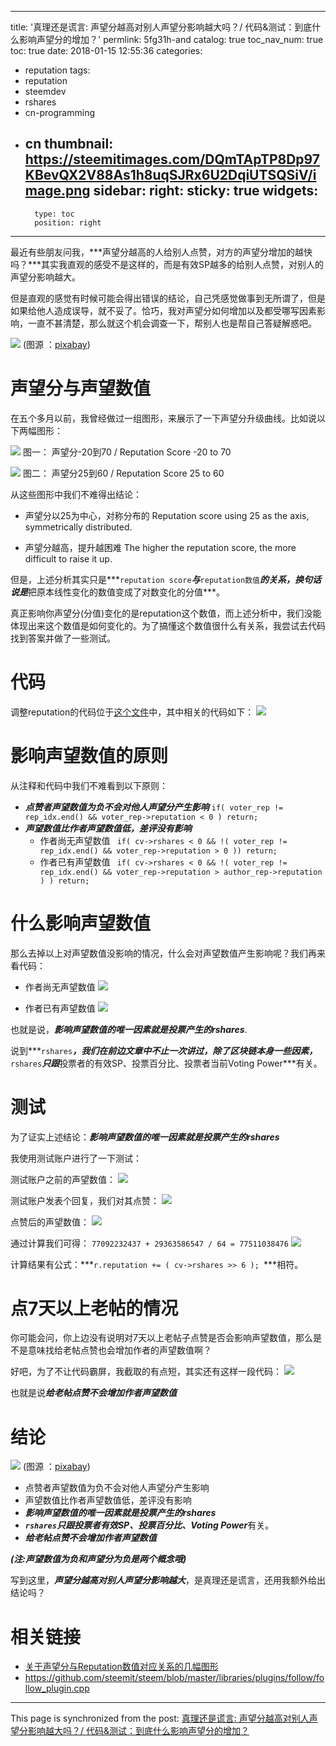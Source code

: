 
---
title: '真理还是谎言: 声望分越高对别人声望分影响越大吗？/ 代码&测试：到底什么影响声望分的增加？'
permlink: 5fg31h-and
catalog: true
toc_nav_num: true
toc: true
date: 2018-01-15 12:55:36
categories:
- reputation
tags:
- reputation
- steemdev
- rshares
- cn-programming
- cn
thumbnail: https://steemitimages.com/DQmTApTP8Dp97KBevQX2V88As1h8uqSJRx6U2DqiUTSQSiV/image.png
sidebar:
    right:
        sticky: true
widgets:
    -
        type: toc
        position: right
---


最近有些朋友问我，***声望分越高的人给别人点赞，对方的声望分增加的越快吗？***其实我直观的感受不是这样的，而是有效SP越多的给别人点赞，对别人的声望分影响越大。

但是直观的感觉有时候可能会得出错误的结论，自己凭感觉做事到无所谓了，但是如果给他人造成误导，就不妥了。恰巧，我对声望分如何增加以及都受哪写因素影响，一直不甚清楚，那么就这个机会调查一下，帮别人也是帮自己答疑解惑吧。

![](https://steemitimages.com/DQmTApTP8Dp97KBevQX2V88As1h8uqSJRx6U2DqiUTSQSiV/image.png)
(图源 ：[pixabay](https://pixabay.com))

# 声望分与声望数值

在五个多月以前，我曾经做过一组图形，来展示了一下声望分升级曲线。比如说以下两幅图形：

![](https://steemitimages.com/DQmRQoYFHBiSvDy2CcA8UZ8FJXYMMfGHsMigskWLA8ZKFCk/-20%2C70.png)
图一： 声望分-20到70 / Reputation Score -20 to 70

![](https://steemitimages.com/0x0/https://steemitimages.com/DQmXZWoaDDDfM7mteCG9Fp9mf5wCZe6SzHG6cdmERBTr96c/25%2C60.png)
图二： 声望分25到60 / Reputation Score 25 to 60

从这些图形中我们不难得出结论：
* 声望分以25为中心，对称分布的
Reputation score using 25 as the axis, symmetrically distributed.

* 声望分越高，提升越困难
The higher the reputation score, the more difficult to raise it up.

但是，上述分析其实只是***`reputation score`***与***`reputation数值`***的关系，换句话说是***把原本线性变化的数值变成了对数变化的分值***。

真正影响你声望分(分值)变化的是reputation这个数值，而上述分析中，我们没能体现出来这个数值是如何变化的。为了搞懂这个数值很什么有关系，我尝试去代码找到答案并做了一些测试。

# 代码

调整reputation的代码位于[这个文件](https://github.com/steemit/steem/blob/master/libraries/plugins/follow/follow_plugin.cpp)中，其中相关的代码如下：
![](https://steemitimages.com/DQmPt2kMEm7Y2XF6CBi6EjwKcgy9EZznuxTiQ4Gfw3GvkEf/image.png)

# 影响声望数值的原则
从注释和代码中我们不难看到以下原则：
* ***点赞者声望数值为负不会对他人声望分产生影响***
`if( voter_rep != rep_idx.end() && voter_rep->reputation < 0 ) return;`
* ***声望数值比作者声望数值低，差评没有影响***
  * 作者尚无声望数值
` if( cv->rshares < 0 && !( voter_rep != rep_idx.end() && voter_rep->reputation > 0 )) return;`
  * 作者已有声望数值
` if( cv->rshares < 0 && !( voter_rep != rep_idx.end() && voter_rep->reputation > author_rep->reputation ) ) return;`

# 什么影响声望数值
那么去掉以上对声望数值没影响的情况，什么会对声望数值产生影响呢？我们再来看代码：

* 作者尚无声望数值
![](https://steemitimages.com/DQmU7sBTf3HmM8prmLHXEoL36DjEXZK2BQiueJFmachpD4J/image.png)

* 作者已有声望数值
![](https://steemitimages.com/DQmPCuzjTBjzLS569ZVgtZp1Vv6QdegGCssYBXB8oUnhBhF/image.png)

也就是说，***影响声望数值的唯一因素就是投票产生的rshares***.

说到***`rshares`***，我们在前边文章中不止一次讲过，除了区块链本身一些因素，***`rshares`***只跟***投票者的有效SP、投票百分比、投票者当前Voting Power***有关。

# 测试

为了证实上述结论：***影响声望数值的唯一因素就是投票产生的rshares***

我使用测试账户进行了一下测试：

测试账户之前的声望数值：
![](https://steemitimages.com/DQmdjCB1uZEkPvqo5ccYYCV1JCXaH1ZDBzrHXhSEMAhuzDZ/image.png)

测试账户发表个回复，我们对其点赞：
![](https://steemitimages.com/DQmRes4WgLPwb1ibepmbEkymc6j3R9HMPrGew9HXcfS7rNq/image.png)

点赞后的声望数值：
![](https://steemitimages.com/DQmVyivYVqSWgjoXZnHRfiY8dvgneQPDKWvujc5h7e9AgzZ/image.png)

通过计算我们可得：
`77092232437 + 29363586547 / 64 = 77511038476`
![](https://steemitimages.com/DQmQrGssQ2kis6LN3iBoCdkGd3fNRtFuuPkMzGpFoBdfe6v/image.png)

计算结果有公式：***`r.reputation += ( cv->rshares >> 6 ); `***相符。

# 点7天以上老帖的情况

你可能会问，你上边没有说明对7天以上老帖子点赞是否会影响声望数值，那么是不是意味找给老帖点赞也会增加作者的声望数值啊？

好吧，为了不让代码霸屏，我截取的有点短，其实还有这样一段代码：
![](https://steemitimages.com/DQmeZaWVAneyjbmoj3uTtZog7MRDM3aCrMUg4TWDsvzk4R2/image.png)

也就是说***给老帖点赞不会增加作者声望数值***

# 结论

![](https://steemitimages.com/DQmTirr5H49cCmDQQtUjXkxS4c6cJS3kisuiuqwufeG3YYc/image.png)
(图源 ：[pixabay](https://pixabay.com))

* 点赞者声望数值为负不会对他人声望分产生影响
* 声望数值比作者声望数值低，差评没有影响
* ***影响声望数值的唯一因素就是投票产生的rshares***
* ***`rshares`***只跟***投票者有效SP、投票百分比、Voting Power***有关。
* ***给老帖点赞不会增加作者声望数值***

***(注:声望数值为负和声望分为负是两个概念哦)***

写到这里，***声望分越高对别人声望分影响越大***，是真理还是谎言，还用我额外给出结论吗？

# 相关链接
* [关于声望分与Reputation数值对应关系的几幅图形](https://steemit.com/cn/@oflyhigh/reputation)
* https://github.com/steemit/steem/blob/master/libraries/plugins/follow/follow_plugin.cpp

- - -

This page is synchronized from the post: [真理还是谎言: 声望分越高对别人声望分影响越大吗？/ 代码&测试：到底什么影响声望分的增加？](https://steemit.com/@oflyhigh/5fg31h-and)
